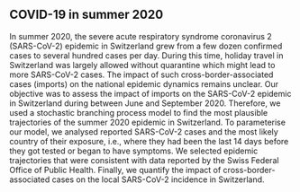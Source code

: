 ## COVID-19 in summer 2020

In summer 2020, the severe acute respiratory syndrome coronavirus 2 (SARS-CoV-2) epidemic in Switzerland grew from a few dozen confirmed cases to several hundred cases per day. During this time, holiday travel in Switzerland was largely allowed without quarantine which might lead to more SARS-CoV-2 cases. The impact of such cross-border-associated cases (imports) on the national epidemic dynamics remains unclear. 
Our objective was to assess the impact of imports on the SARS-CoV-2 epidemic in Switzerland during between June and September 2020. Therefore, we used a stochastic branching process model to find the most plausible trajectories of the summer 2020 epidemic in Switzerland. To parameterise our model, we analysed reported SARS-CoV-2 cases and the most likely country of their exposure, i.e., where they had been the last 14 days before they got tested or began to have symptoms. We selected epidemic trajectories that were consistent with data reported by the Swiss Federal Office of Public Health. Finally, we quantify the impact of cross-border-associated cases on the local SARS-CoV-2 incidence in Switzerland.